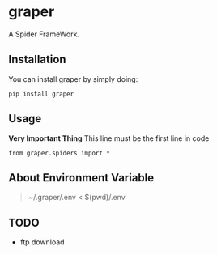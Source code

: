 # graper
A Spider FrameWork.

## Installation
You can install graper by simply doing:

    pip install graper
    
## Usage
**Very Important Thing**
This line must be the first line in code
```
from graper.spiders import *
```


## About Environment Variable
> ~/.graper/.env < $(pwd)/.env

## TODO
- ftp download